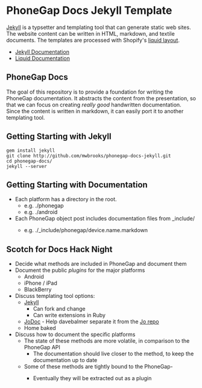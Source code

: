 PhoneGap Docs Jekyll Template
=============================
[Jekyll](http://github.com/mojombo/jekyll) is a typsetter and templating tool that can generate static web sites. The website content can be written in HTML, markdown, and textile documents. The templates are processed with Shopify's [liquid layout](http://github.com/tobi/liquid).

* [Jekyll Documentation](http://wiki.github.com/mojombo/jekyll/)
* [Liquid Documentation](http://wiki.github.com/tobi/liquid/liquid-for-designers)

PhoneGap Docs
-------------
The goal of this repository is to provide a foundation for writing the PhoneGap documentation. It abstracts the content from the presentation, so that we can focus on creating _really good_ handwritten documentation. Since the content is written in markdown, it can easily port it to another templating tool.

Getting Starting with Jekyll
----------------------------
    gem install jekyll
    git clone http://github.com/mwbrooks/phonegap-docs-jekyll.git
    cd phonegap-docs/
    jekyll --server

Getting Starting with Documentation
-----------------------------------
* Each platform has a directory in the root.
    * e.g. ./phonegap
    * e.g. ./android
* Each PhoneGap object post includes documentation files from _include/<platform>
    * e.g. ./_include/phonegap/device.name.markdown
    
Scotch for Docs Hack Night
--------------------------
* Decide what methods are included in PhoneGap and document them
* Document the public _plugins_ for the major platforms
    * Android
    * iPhone / iPad
    * BlackBerry
* Discuss templating tool options:
    * [Jekyll](http://github.com/mojombo/jekyll)
        * Can fork and change
        * Can write extensions in Ruby
    * [JoDoc](http://grrok.com/jo/#joDoc) - Help davebalmer separate it from the [Jo repo](http://github.com/davebalmer/Jo)
    * Home baked
* Discuss how to document the specific platforms
    * The state of these methods are more volatile, in comparison to the PhoneGap API
        * The documentation should live closer to the method, to keep the documentation up to date
    * Some of these methods are tightly bound to the PhoneGap-<platform>
        * Eventually they will be extracted out as a plugin
